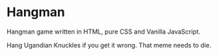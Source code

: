 # Hangman
Hangman game written in HTML, pure CSS and Vanilla JavaScript. 

Hang Ugandian Knuckles if you get it wrong. That meme needs to die.
